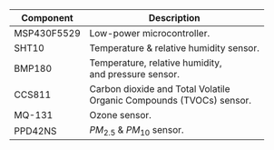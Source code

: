 |Component| Description|
| --- | --- |
|MSP430F5529|Low-power microcontroller.|
|SHT10| Temperature & relative humidity sensor.|
|BMP180| Temperature, relative humidity,<br /> and pressure sensor.|
|CCS811| Carbon dioxide and Total Volatile<br /> Organic Compounds (TVOCs) sensor.|
|MQ-131| Ozone sensor.|
|PPD42NS|$PM_{2.5}$ & $PM_{10}$ sensor.|
